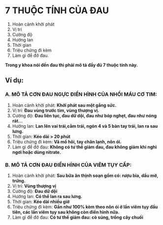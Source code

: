 # 7 THUỘC TÍNH CỦA ĐAU #

1. Hoàn cảnh khởi phát
2. Vị trí
3. Cường độ
4. Hướng lan
5. Thời gian
6. Triệu chứng đi kèm
7. Làm gì để đở đau.

**Trong y khoa nói đến đau thì phải mô tả đầy đủ 7 thuộc tính này.**
## Ví dụ: ##
### A. MÔ TẢ CƠN ĐAU NGỰC ĐIỂN HÌNH CỦA NHỒI MÁU CƠ TIM: ###
1. Hoàn cảnh khởi phát: **Khởi phát sau một gắng sức.**
2. Vị trí: **Đau vùng trước tim, vùng thượng vị.**
3. Cường độ: **Đau liên tục, đau dữ dội, đau như bóp nghẹt, đau như nóng rát...**
4. Hướng lan: **Lan lên vai trái,cằm trái, ngón 4 và 5 bàn tay trái, lan ra sau lưng.**
5. Thời gian: **Kéo dài > 20 phút**
6. Triệu chứng đi kèm: **Vã mồ hôi, tay chân lạnh, nôn ói.**
7. Làm gì để đở đau: **Không có tư thế giảm đau, đau không giảm khi nghỉ ngơi hoặc dùng nitrate.**

### B. MÔ TẢ CƠN ĐAU ĐIỂN HÌNH CỦA VIÊM TỤY CẤP: ###
1. Hoàn cảnh khởi phát: **Sau bữa ăn thịnh soạn gồm có: rượu bia, dầu mỡ, trứng.**
2. Vị trí: **Vùng thượng vị**
3. Cường độ: **Đau dữ dội**
4. Hướng lan: **Có thể lan ra sau lưng.**
5. Thời gian: **Kéo dài nhiều giờ**
6. Triệu chứng đi kèm: **Gần như 100% kèm theo nôn ói ở lần viêm tụy đầu tiên, các lần viêm tụy sau không còn điển hình nữa.**
7. Làm gì để đở đau: **Có tư thế giảm đau: cò súng, trồng cây chuối**
